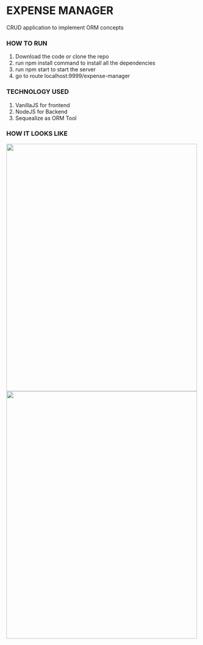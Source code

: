 # EXPENSE MANAGER
CRUD application to implement ORM concepts

### HOW TO RUN
1. Download the code or clone the repo
2. run npm install command to install all the dependencies
3. run npm start to start the server
4. go to route localhost:9999/expense-manager

### TECHNOLOGY USED
1. VanillaJS for frontend
2. NodeJS for Backend
3. Sequealize as ORM Tool

### HOW IT LOOKS LIKE

<img src="https://user-images.githubusercontent.com/108087172/185805867-abf0405a-5fbf-40b8-b8a3-1d3525f8eea7.png" width="500" height="650">  
<img src="https://user-images.githubusercontent.com/108087172/185805869-01b5c42f-0a58-4891-bb02-793195116fb8.png" width="500" height="650">
